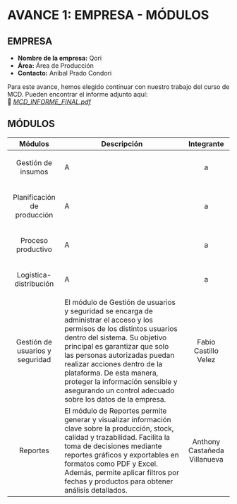 # AVANCE 1: EMPRESA - MÓDULOS

## EMPRESA
- **Nombre de la empresa:** Qori  
- **Área:** Área de Producción  
- **Contacto:** Anibal Prado Condori

Para este avance, hemos elegido continuar con nuestro trabajo del curso de MCD. Pueden encontrar el informe adjunto aquí:  
📄 *[MCD_INFORME_FINAL.pdf](MCD_Documento_Final.pdf)*  
  
 ## MÓDULOS
 
| Módulos | Descripción                                                                 | Integrante         |
| --------- | ------------------------------------------------------------------------- | ------------------ | 
| <p align="center">Gestión de insumos</p> |  A                                                | <p align="center">a</p> | 
| <p align="center">Planificación de producción</p> |  A                                            | <p align="center">a</p> | 
| <p align="center">Proceso productivo</p> |  A                                             | <p align="center">a</p> | 
| <p align="center">Logística-distribución</p> |  A                                 | <p align="center">a</p> | 
| <p align="center">Gestión de usuarios y seguridad</p> |  El módulo de Gestión de usuarios y seguridad se encarga de administrar el acceso y los permisos de los distintos usuarios dentro del sistema. Su objetivo principal es garantizar que solo las personas autorizadas puedan realizar acciones dentro de la plataforma. De esta manera, proteger la información sensible y asegurando un control adecuado sobre los datos de la empresa.  | <p align="center">Fabio Castillo Velez</p> | 
| <p align="center">Reportes</p> |  El módulo de Reportes permite generar y visualizar información clave sobre la producción, stock, calidad y trazabilidad. Facilita la toma de decisiones mediante reportes gráficos y exportables en formatos como PDF y Excel. Además, permite aplicar filtros por fechas y productos para obtener análisis detallados.  | <p align="center">Anthony Castañeda Villanueva</p> |
